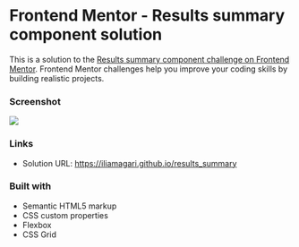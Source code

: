 # Frontend Mentor - Results summary component solution

This is a solution to the [Results summary component challenge on Frontend Mentor](https://www.frontendmentor.io/challenges/results-summary-component-CE_K6s0maV). Frontend Mentor challenges help you improve your coding skills by building realistic projects. 


### Screenshot

![](./screenshot.jpg)

### Links

- Solution URL: https://iliamagari.github.io/results_summary 

### Built with

- Semantic HTML5 markup
- CSS custom properties
- Flexbox
- CSS Grid

